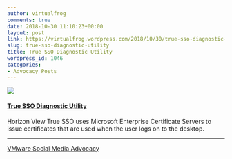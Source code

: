 ```yaml
---
author: virtualfrog
comments: true
date: 2018-10-30 11:10:23+00:00
layout: post
link: https://virtualfrog.wordpress.com/2018/10/30/true-sso-diagnostic-utility/
slug: true-sso-diagnostic-utility
title: True SSO Diagnostic Utility
wordpress_id: 1046
categories:
- Advocacy Posts
---
```


[![](https://d3utlhu53nfcwz.cloudfront.net/171901/cdnImage/article/491b39cb-047d-4d46-b6f1-eabc5cf7c5ec/?size=Box320)](http://bit.ly/2yEBYmb)

#### [True SSO Diagnostic Utility](http://bit.ly/2yEBYmb)

Horizon View True SSO uses Microsoft Enterprise Certificate Servers to issue certificates that are used when the user logs on to the desktop.

* * *

[VMware Social Media Advocacy](http://advocacy.vmware.com)
